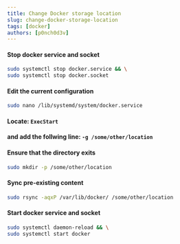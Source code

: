 ```yaml
---
title: Change Docker storage location
slug: change-docker-storage-location
tags: [docker]
authors: [p0nch0d3v]
---
```

#### Stop docker service and socket
```sh
sudo systemctl stop docker.service && \
sudo systemctl stop docker.socket
```
#### Edit the current configuration
```sh
sudo nano /lib/systemd/system/docker.service
```
#### Locate: `ExecStart` 
#### and add the follwing line: `-g /some/other/location`

#### Ensure that the directory exits
```sh
sudo mkdir -p /some/other/location
```

#### Sync pre-existing content
```sh
sudo rsync -aqxP /var/lib/docker/ /some/other/location
```

#### Start docker service and socket
```sh
sudo systemctl daemon-reload && \
sudo systemctl start docker
```
